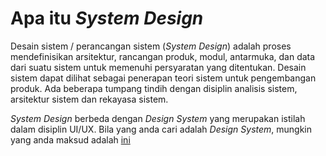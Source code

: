 # Apa itu *System Design*

Desain sistem / perancangan sistem (*System Design*) adalah proses mendefinisikan arsitektur, rancangan produk, modul, antarmuka, dan data dari suatu sistem untuk memenuhi persyaratan yang ditentukan. Desain sistem dapat dilihat sebagai penerapan teori sistem untuk pengembangan produk. Ada beberapa tumpang tindih dengan disiplin analisis sistem, arsitektur sistem dan rekayasa sistem.

*System Design* berbeda dengan *Design System* yang merupakan istilah dalam disiplin UI/UX. Bila yang anda cari adalah *Design System*, mungkin yang anda maksud adalah [ini](https://uxdesign.cc/everything-you-need-to-know-about-design-systems-54b109851969)